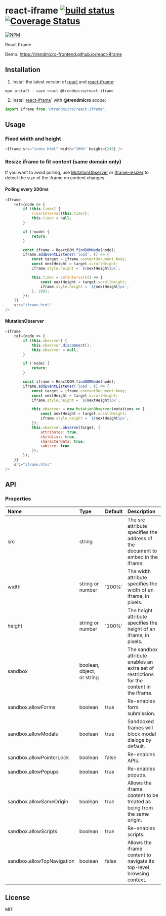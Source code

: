 # react-iframe [![build status](https://travis-ci.org/trendmicro-frontend/react-iframe.svg?branch=master)](https://travis-ci.org/trendmicro-frontend/react-iframe) [![Coverage Status](https://coveralls.io/repos/github/trendmicro-frontend/react-iframe/badge.svg?branch=master)](https://coveralls.io/github/trendmicro-frontend/react-iframe?branch=master)

[![NPM](https://nodei.co/npm/@trendmicro/react-iframe.png?downloads=true&stars=true)](https://nodei.co/npm/@trendmicro/react-iframe/)

React Iframe

Demo: https://trendmicro-frontend.github.io/react-iframe

## Installation

1. Install the latest version of [react](https://github.com/facebook/react) and [react-iframe](https://github.com/trendmicro-frontend/react-iframe):

  ```
  npm install --save react @trendmicro/react-iframe
  ```

2. Install [react-iframe](https://github.com/trendmicro-frontend/react-iframe)` with <b>@trendmicro</b> scope:

  ```js
  import Iframe from '@trendmicro/react-iframe';
  ```

## Usage

### Fixed width and height

```js
<Iframe src="index.html" width="100%" height={240} />
```

### Resize iframe to fit content (same domain only)

If you want to avoid polling, use [MutationObserver](https://developer.mozilla.org/en-US/docs/Web/API/MutationObserver) or [iframe-resizer](https://github.com/davidjbradshaw/iframe-resizer) to detect the size of the iframe on content changes.

#### Polling every 200ms

```js
<Iframe
    ref={node => {
        if (this.timer) {
            clearInterval(this.timer);
            this.timer = null;
        }

        if (!node) {
            return;
        }

        const iframe = ReactDOM.findDOMNode(node);
        iframe.addEventListener('load', () => {
            const target = iframe.contentDocument.body;
            const nextHeight = target.scrollHeight;
            iframe.style.height = `${nextHeight}px`;

            this.timer = setInterval(() => {
                const nextHeight = target.scrollHeight;
                iframe.style.height = `${nextHeight}px`;
            }, 200);
        });
    }}
    src="iframe.html"
/>
```

#### MutationObserver

```js
<Iframe
    ref={node => {
        if (this.observer) {
            this.observer.disconnect();
            this.observer = null;
        }

        if (!node) {
            return;
        }

        const iframe = ReactDOM.findDOMNode(node);
        iframe.addEventListener('load', () => {
            const target = iframe.contentDocument.body;
            const nextHeight = target.scrollHeight;
            iframe.style.height = `${nextHeight}px`;

            this.observer = new MutationObserver(mutations => {
                const nextHeight = target.scrollHeight;
                iframe.style.height = `${nextHeight}px`;
            });
            this.observer.observe(target, {
                attributes: true,
                childList: true,
                characterData: true,
                subtree: true
            });
        });
    }}
    src="iframe.html"
/>
```

## API

### Properties

Name | Type | Default | Description 
:--- | :--- | :------ | :----------
src | string | | The src attribute specifies the address of the document to embed in the iframe.
width | string or number | '100%' | The width attribute specifies the width of an iframe, in pixels.
height | string or number | '100%' | The height attribute specifies the height of an iframe, in pixels.
sandbox | boolean, object, or string |  | The sandbox attribute enables an extra set of restrictions for the content in the iframe.
sandbox.allowForms | boolean | true | Re-enables form submission.
sandbox.allowModals | boolean | true | Sandboxed frames will block modal dialogs by default.
sandbox.allowPointerLock | boolean | false | Re-enables APIs.
sandbox.allowPopups | boolean | true | Re-enables popups.
sandbox.allowSameOrigin | boolean | true | Allows the iframe content to be treated as being from the same origin.
sandbox.allowScripts | boolean | true | Re-enables scripts.
sandbox.allowTopNavigation | boolean | false | Allows the iframe content to navigate its top-level browsing context.

## License

MIT
